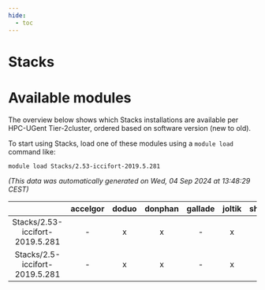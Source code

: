 ```yaml
---
hide:
  - toc
---
```


Stacks
======

# Available modules


The overview below shows which Stacks installations are available per HPC-UGent Tier-2cluster, ordered based on software version (new to old).

To start using Stacks, load one of these modules using a `module load` command like:

```shell
module load Stacks/2.53-iccifort-2019.5.281
```

*(This data was automatically generated on Wed, 04 Sep 2024 at 13:48:29 CEST)*  

| |accelgor|doduo|donphan|gallade|joltik|shinx|skitty|
| :---: | :---: | :---: | :---: | :---: | :---: | :---: | :---: |
|Stacks/2.53-iccifort-2019.5.281|-|x|x|-|x|-|-|
|Stacks/2.5-iccifort-2019.5.281|-|x|x|-|x|-|x|
